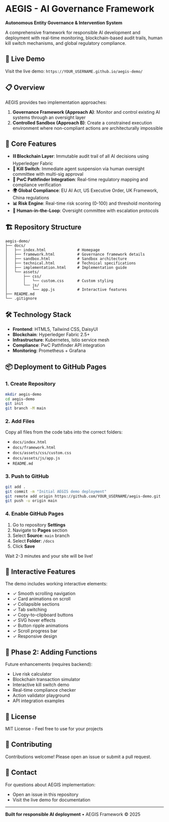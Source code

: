 # AEGIS - AI Governance Framework

**Autonomous Entity Governance & Intervention System**

A comprehensive framework for responsible AI development and deployment with real-time monitoring, blockchain-based audit trails, human kill switch mechanisms, and global regulatory compliance.

## 🚀 Live Demo

Visit the live demo: `https://YOUR_USERNAME.github.io/aegis-demo/`

## 📋 Overview

AEGIS provides two implementation approaches:

1. **Governance Framework (Approach A)**: Monitor and control existing AI systems through an oversight layer
2. **Controlled Sandbox (Approach B)**: Create a constrained execution environment where non-compliant actions are architecturally impossible

## 🎯 Core Features

- **⛓️ Blockchain Layer**: Immutable audit trail of all AI decisions using Hyperledger Fabric
- **🔴 Kill Switch**: Immediate agent suspension via human oversight committee with multi-sig approval
- **🧭 PwC Pathfinder Integration**: Real-time regulatory mapping and compliance verification
- **🌍 Global Compliance**: EU AI Act, US Executive Order, UK Framework, China regulations
- **📊 Risk Engine**: Real-time risk scoring (0-100) and threshold monitoring
- **👥 Human-in-the-Loop**: Oversight committee with escalation protocols

## 🏗️ Repository Structure

```
aegis-demo/
├── docs/
│   ├── index.html              # Homepage
│   ├── framework.html          # Governance framework details
│   ├── sandbox.html            # Sandbox architecture
│   ├── technical.html          # Technical specifications
│   ├── implementation.html     # Implementation guide
│   └── assets/
│       ├── css/
│       │   └── custom.css      # Custom styling
│       └── js/
│           └── app.js          # Interactive features
├── README.md
└── .gitignore
```

## 🛠️ Technology Stack

- **Frontend**: HTML5, Tailwind CSS, DaisyUI
- **Blockchain**: Hyperledger Fabric 2.5+
- **Infrastructure**: Kubernetes, Istio service mesh
- **Compliance**: PwC Pathfinder API integration
- **Monitoring**: Prometheus + Grafana

## 📦 Deployment to GitHub Pages

### 1. Create Repository

```bash
mkdir aegis-demo
cd aegis-demo
git init
git branch -M main
```

### 2. Add Files

Copy all files from the code tabs into the correct folders:
- `docs/index.html`
- `docs/framework.html`
- `docs/assets/css/custom.css`
- `docs/assets/js/app.js`
- `README.md`

### 3. Push to GitHub

```bash
git add .
git commit -m "Initial AEGIS demo deployment"
git remote add origin https://github.com/YOUR_USERNAME/aegis-demo.git
git push -u origin main
```

### 4. Enable GitHub Pages

1. Go to repository **Settings**
2. Navigate to **Pages** section
3. Select **Source**: `main` branch
4. Select **Folder**: `/docs`
5. Click **Save**

Wait 2-3 minutes and your site will be live!

## 🎨 Interactive Features

The demo includes working interactive elements:

- ✓ Smooth scrolling navigation
- ✓ Card animations on scroll
- ✓ Collapsible sections
- ✓ Tab switching
- ✓ Copy-to-clipboard buttons
- ✓ SVG hover effects
- ✓ Button ripple animations
- ✓ Scroll progress bar
- ✓ Responsive design

## 🔧 Phase 2: Adding Functions

Future enhancements (requires backend):

- Live risk calculator
- Blockchain transaction simulator
- Interactive kill switch demo
- Real-time compliance checker
- Action validator playground
- API integration examples

## 📄 License

MIT License - Feel free to use for your projects

## 🤝 Contributing

Contributions welcome! Please open an issue or submit a pull request.

## 📧 Contact

For questions about AEGIS implementation:
- Open an issue in this repository
- Visit the live demo for documentation

---

**Built for responsible AI deployment** • AEGIS Framework © 2025

